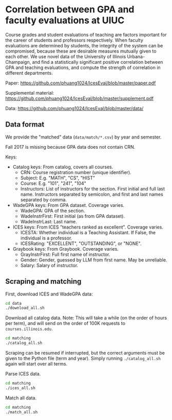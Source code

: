 # Correlation between GPA and faculty evaluations at UIUC

Course grades and student evaluations of teaching are factors important for the career of students and professors respectively.
When faculty evaluations are determined by students, the integrity of the system can be compromised, because these are desirable measures mutually given to each other.
We use novel data of the University of Illinois Urbana-Champaign, and find a statistically significant positive correlation between GPA and teaching evaluations, and compute the strength of correlation in different departments.

Paper: https://github.com/phuang1024/IcesEval/blob/master/paper.pdf

Supplemental material: https://github.com/phuang1024/IcesEval/blob/master/supplement.pdf

Data: https://github.com/phuang1024/IcesEval/blob/master/data/

## Data format

We provide the "matched" data (`data/match/*.csv`) by year and semester.

Fall 2017 is missing because GPA data does not contain CRN.

Keys:

- Catalog keys: From catalog, covers all courses.
    - CRN: Course registration number (unique identifier).
    - Subject: E.g. "MATH", "CS", "HIST"
    - Course: E.g. "101", "241", "104"
    - Instructors: List of instructors for the section. First initial and full last name.
      Instructors separated by semicolon, and first and last names separated by comma.
- WadeGPA keys: From GPA dataset. Coverage varies.
    - WadeGPA: GPA of the section.
    - WadeInstrFirst: First initial (as from GPA dataset).
    - WadeInstrLast: Last name.
- ICES keys: From ICES "teachers ranked as excellent". Coverage varies.
    - ICESTA: Whether individual is a Teaching Assistant.
      If False, the individual is a professor.
    - ICESRating: "EXCELLENT", "OUTSTANDING", or "NONE".
- Graybook keys: From Graybook. Coverage varies.
    - GrayInstrFirst: Full first name of instructor.
    - Gender: Gender, guessed by LLM from first name. May be unreliable.
    - Salary: Salary of instructor.

## Scraping and matching

First, download ICES and WadeGPA data:

```bash
cd data
./download_all.sh
```

Download all catalog data.
Note: This will take a while (on the order of hours per term), and will send on the order
of 100K requests to `courses.illinois.edu`.

```bash
cd matching
./catalog_all.sh
```

Scraping can be resumed if interrupted, but the correct arguments must be given to the Python
file (term and year). Simply running `./catalog_all.sh` again will start over all terms.

Parse ICES data.

```bash
cd matching
./ices_all.sh
```

Match all data.

```bash
cd matching
./match_all.sh
```
